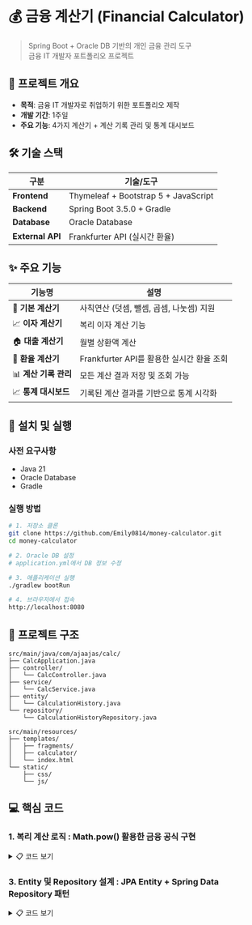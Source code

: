 # 💰 금융 계산기 (Financial Calculator)

> Spring Boot + Oracle DB 기반의 개인 금융 관리 도구  
> 금융 IT 개발자 포트폴리오 프로젝트

## 🎯 프로젝트 개요

- **목적**: 금융 IT 개발자로 취업하기 위한 포트폴리오 제작
- **개발 기간**: 1주일
- **주요 기능**: 4가지 계산기 + 계산 기록 관리 및 통계 대시보드

## 🛠️ 기술 스택

| 구분 | 기술/도구 |
|------|-----------|
| **Frontend** | Thymeleaf + Bootstrap 5 + JavaScript |
| **Backend** | Spring Boot 3.5.0 + Gradle |
| **Database** | Oracle Database |
| **External API** | Frankfurter API (실시간 환율) |

## ✨ 주요 기능

| 기능명 | 설명 |
|--------|------|
| 🧮 **기본 계산기** | 사칙연산 (덧셈, 뺄셈, 곱셈, 나눗셈) 지원 |
| 📈 **이자 계산기** | 복리 이자 계산 기능 |
| 🏠 **대출 계산기** | 월별 상환액 계산 |
| 💱 **환율 계산기** | Frankfurter API를 활용한 실시간 환율 조회 |
| 📊 **계산 기록 관리** | 모든 계산 결과 저장 및 조회 가능 |
| 📈 **통계 대시보드** | 기록된 계산 결과를 기반으로 통계 시각화 |

## 🚀 설치 및 실행

### 사전 요구사항
- Java 21
- Oracle Database
- Gradle

### 실행 방법
```bash
# 1. 저장소 클론
git clone https://github.com/Emily0814/money-calculator.git
cd money-calculator

# 2. Oracle DB 설정
# application.yml에서 DB 정보 수정

# 3. 애플리케이션 실행
./gradlew bootRun

# 4. 브라우저에서 접속
http://localhost:8080
```

## 📁 프로젝트 구조

```
src/main/java/com/ajaajas/calc/
├── CalcApplication.java
├── controller/
│   └── CalcController.java
├── service/
│   └── CalcService.java
├── entity/
│   └── CalculationHistory.java
└── repository/
    └── CalculationHistoryRepository.java

src/main/resources/
├── templates/
│   ├── fragments/
│   ├── calculator/
│   └── index.html
└── static/
    ├── css/
    └── js/
```

## 💻 핵심 코드

### 1. 복리 계산 로직 : Math.pow() 활용한 금융 공식 구현
<details><summary>📋 코드 보기</summary>
```java
public double calculateCompoundInterest(double principal, double rate, int years) {
    double result = principal * Math.pow(1 + rate/100, years);
    
    saveCalculationHistory("interest", 
        String.format("{\"principal\":%.2f,\"rate\":%.2f,\"years\":%d,\"type\":\"compound\"}", 
                     principal, rate, years),
        String.valueOf(result));
    
    return result;
}
```
</details>

### 2. 외부 API 연동 및 예외 처리 : Frankfurter API + 예외처리 + 폴백 로직
<details><summary>📋 코드 보기</summary>
```java
public double getExchangeRate(String fromCurrency, String toCurrency) {
    try {
        String url = "https://api.frankfurter.app/latest?from=" + fromCurrency + "&to=" + toCurrency;
        
        HttpURLConnection connection = (HttpURLConnection) new URL(url).openConnection();
        connection.setRequestMethod("GET");
        connection.setConnectTimeout(5000);
        connection.setReadTimeout(5000);
        
        BufferedReader reader = new BufferedReader(new InputStreamReader(connection.getInputStream()));
        StringBuilder response = new StringBuilder();
        String line;
        while ((line = reader.readLine()) != null) {
            response.append(line);
        }
        reader.close();
        
        JsonNode jsonNode = objectMapper.readTree(response.toString());
        JsonNode rates = jsonNode.get("rates");
        
        if (rates.has(toCurrency)) {
            return rates.get(toCurrency).asDouble();
        }
        
        throw new RuntimeException("지원하지 않는 통화: " + toCurrency);
        
    } catch (Exception e) {
        // API 실패 시 더미 데이터 사용
        if ("KRW".equals(fromCurrency) && "USD".equals(toCurrency)) {
            return 0.00073;
        } else if ("USD".equals(fromCurrency) && "KRW".equals(toCurrency)) {
            return 1381.4;
        }
        return 1.0; // 기본값
    }
}
```
</details>

### 3. Entity 및 Repository 설계 : JPA Entity + Spring Data Repository 패턴
<details><summary>📋 코드 보기</summary>
```java
@Entity
@Table(name = "calculation_history")
public class CalculationHistory {
    @Id
    @GeneratedValue(strategy = GenerationType.SEQUENCE, generator = "calc_seq")
    @SequenceGenerator(name = "calc_seq", sequenceName = "CALC_SEQ", allocationSize = 1)
    private Long id;
    
    @Column(name = "calc_type", nullable = false, length = 20)
    private String calcType;
    
    @Column(name = "input_data", length = 1000)
    private String inputData; // JSON 형태
    
    @Column(name = "result", nullable = false)
    private String result;
    
    @Column(name = "created_at", nullable = false)
    private LocalDateTime createdAt;
}

@Repository
public interface CalculationHistoryRepository extends JpaRepository<CalculationHistory, Long> {
    List<CalculationHistory> findByCalcTypeOrderByCreatedAtDesc(String calcType);
    List<CalculationHistory> findTop10ByOrderByCreatedAtDesc();
}
```
</details>

## 🔄 최근 업데이트

✅ **완료된 기능**
- [x] 클라우드 배포 - Render (2025.06.10)

🚧 **개발 예정 기능**
- [ ] Spring Security + 로그인/회원가입
- [ ] 사용자별 계산 기록 분리  
- [ ] OAuth2 소셜 로그인 (Google)
- [ ] 계산 결과 차트/그래프 시각화
- [ ] PDF 리포트 생성

## 🔗 관련 링크

- 📝[프로젝트 개발 후기 (velog)](https://velog.io/@ajaajas/금융IT-개발자되기-프로젝트-Spring-Boot-Oracle-DB-금융-계산기-프로젝트)
- 🌐[배포 사이트 보기](https://money-calculator-hdld.onrender.com)

## 📄 라이선스

MIT License

---

<div align="center">
  <strong>금융 IT 개발자가 되기 위한 여정</strong> 🚀
</div>
